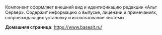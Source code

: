 Компонент оформляет внешний вид и идентификацию редакции «Альт Сервер».
Содержит информацию о выпуске, лицензии и примечаниях, сопровождающих установку и использование системы.

**Домашняя страница:** <https://www.basealt.ru/>
